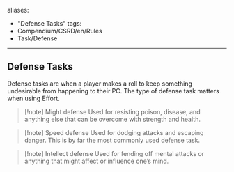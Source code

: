aliases:
- "Defense Tasks"
tags:
- Compendium/CSRD/en/Rules
- Task/Defense
---
## Defense Tasks
Defense tasks are when a player makes a roll to keep something undesirable from happening to their PC. The type of defense task matters when using Effort.

>[!note] Might defense
> Used for resisting poison, disease, and anything else that can be overcome with strength and health.

>[!note] Speed defense
>Used for dodging attacks and escaping danger. This is by far the most commonly used defense task.

>[!note] Intellect defense
>Used for fending off mental attacks or anything that might affect or influence one’s mind.